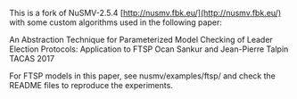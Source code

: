 This is a fork of NuSMV-2.5.4  [http://nusmv.fbk.eu/](http://nusmv.fbk.eu/) with some custom algorithms used in the following paper:

An Abstraction Technique for Parameterized Model Checking of Leader Election Protocols: Application to FTSP
Ocan Sankur and Jean-Pierre Talpin
TACAS 2017

For FTSP models in this paper, see nusmv/examples/ftsp/ and check the README files to reproduce the experiments.
